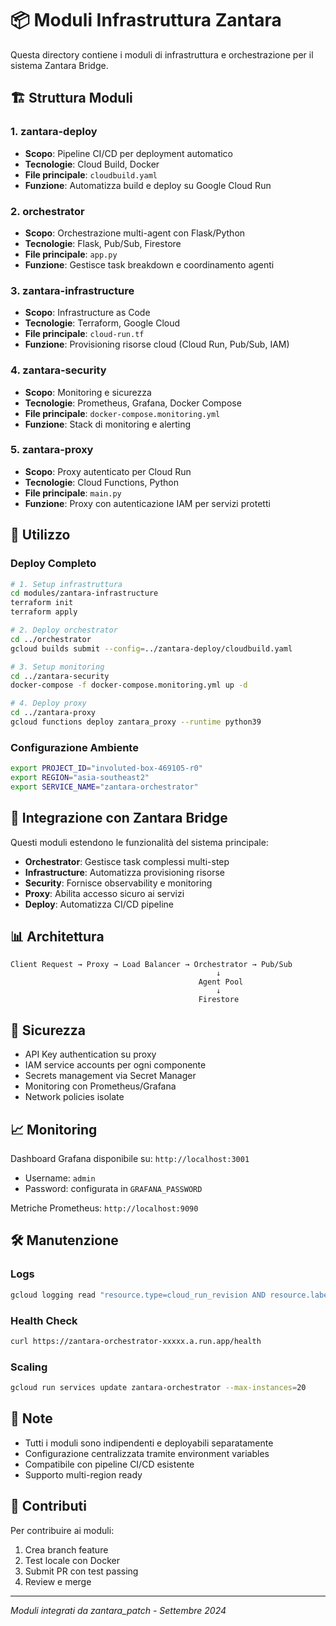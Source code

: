 # 📦 Moduli Infrastruttura Zantara

Questa directory contiene i moduli di infrastruttura e orchestrazione per il sistema Zantara Bridge.

## 🏗️ Struttura Moduli

### 1. **zantara-deploy** 
- **Scopo**: Pipeline CI/CD per deployment automatico
- **Tecnologie**: Cloud Build, Docker
- **File principale**: `cloudbuild.yaml`
- **Funzione**: Automatizza build e deploy su Google Cloud Run

### 2. **orchestrator**
- **Scopo**: Orchestrazione multi-agent con Flask/Python
- **Tecnologie**: Flask, Pub/Sub, Firestore
- **File principale**: `app.py`
- **Funzione**: Gestisce task breakdown e coordinamento agenti

### 3. **zantara-infrastructure**
- **Scopo**: Infrastructure as Code
- **Tecnologie**: Terraform, Google Cloud
- **File principale**: `cloud-run.tf`
- **Funzione**: Provisioning risorse cloud (Cloud Run, Pub/Sub, IAM)

### 4. **zantara-security**
- **Scopo**: Monitoring e sicurezza
- **Tecnologie**: Prometheus, Grafana, Docker Compose
- **File principale**: `docker-compose.monitoring.yml`
- **Funzione**: Stack di monitoring e alerting

### 5. **zantara-proxy**
- **Scopo**: Proxy autenticato per Cloud Run
- **Tecnologie**: Cloud Functions, Python
- **File principale**: `main.py`
- **Funzione**: Proxy con autenticazione IAM per servizi protetti

## 🚀 Utilizzo

### Deploy Completo
```bash
# 1. Setup infrastruttura
cd modules/zantara-infrastructure
terraform init
terraform apply

# 2. Deploy orchestrator
cd ../orchestrator
gcloud builds submit --config=../zantara-deploy/cloudbuild.yaml

# 3. Setup monitoring
cd ../zantara-security
docker-compose -f docker-compose.monitoring.yml up -d

# 4. Deploy proxy
cd ../zantara-proxy
gcloud functions deploy zantara_proxy --runtime python39
```

### Configurazione Ambiente
```bash
export PROJECT_ID="involuted-box-469105-r0"
export REGION="asia-southeast2"
export SERVICE_NAME="zantara-orchestrator"
```

## 🔗 Integrazione con Zantara Bridge

Questi moduli estendono le funzionalità del sistema principale:

- **Orchestrator**: Gestisce task complessi multi-step
- **Infrastructure**: Automatizza provisioning risorse
- **Security**: Fornisce observability e monitoring
- **Proxy**: Abilita accesso sicuro ai servizi
- **Deploy**: Automatizza CI/CD pipeline

## 📊 Architettura

```
Client Request → Proxy → Load Balancer → Orchestrator → Pub/Sub
                                              ↓
                                          Agent Pool
                                              ↓
                                          Firestore
```

## 🔐 Sicurezza

- API Key authentication su proxy
- IAM service accounts per ogni componente
- Secrets management via Secret Manager
- Monitoring con Prometheus/Grafana
- Network policies isolate

## 📈 Monitoring

Dashboard Grafana disponibile su: `http://localhost:3001`
- Username: `admin`
- Password: configurata in `GRAFANA_PASSWORD`

Metriche Prometheus: `http://localhost:9090`

## 🛠️ Manutenzione

### Logs
```bash
gcloud logging read "resource.type=cloud_run_revision AND resource.labels.service_name=zantara-orchestrator"
```

### Health Check
```bash
curl https://zantara-orchestrator-xxxxx.a.run.app/health
```

### Scaling
```bash
gcloud run services update zantara-orchestrator --max-instances=20
```

## 📝 Note

- Tutti i moduli sono indipendenti e deployabili separatamente
- Configurazione centralizzata tramite environment variables
- Compatibile con pipeline CI/CD esistente
- Supporto multi-region ready

## 🤝 Contributi

Per contribuire ai moduli:
1. Crea branch feature
2. Test locale con Docker
3. Submit PR con test passing
4. Review e merge

---

*Moduli integrati da zantara_patch - Settembre 2024*